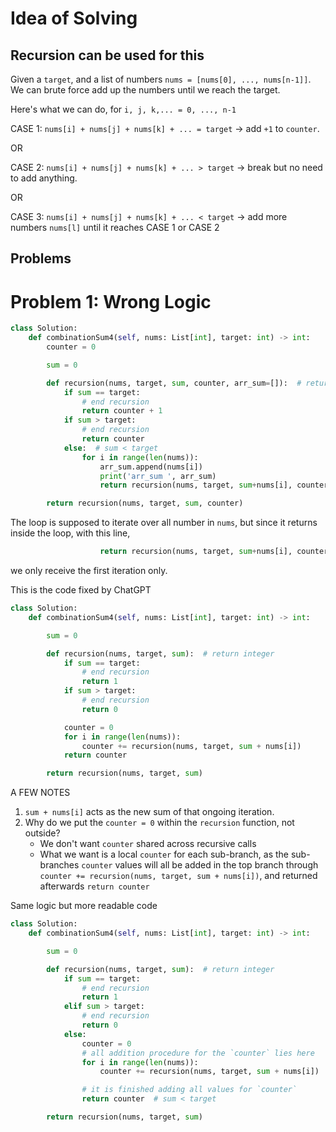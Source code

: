 # Idea of Solving
## Recursion can be used for this
Given a `target`, and a list of numbers `nums = [nums[0], ..., nums[n-1]]`. We can brute force add up the numbers until we reach the target.

Here's what we can do, for `i, j, k,... = 0, ..., n-1`

CASE 1: `nums[i] + nums[j] + nums[k] + ... = target` &rarr; add `+1` to `counter`.

OR

CASE 2: `nums[i] + nums[j] + nums[k] + ... > target` &rarr; break but no need to add anything.

OR 

CASE 3: `nums[i] + nums[j] + nums[k] + ... < target` &rarr; add more numbers `nums[l]` until it reaches CASE 1 or CASE 2

## Problems
# Problem 1: Wrong Logic
```python
class Solution:
    def combinationSum4(self, nums: List[int], target: int) -> int:
        counter = 0

        sum = 0

        def recursion(nums, target, sum, counter, arr_sum=[]):  # return integer
            if sum == target:
                # end recursion
                return counter + 1
            if sum > target:
                # end recursion
                return counter
            else:  # sum < target
                for i in range(len(nums)):
                    arr_sum.append(nums[i])
                    print('arr_sum ', arr_sum)
                    return recursion(nums, target, sum+nums[i], counter, arr_sum)

        return recursion(nums, target, sum, counter)

```

The loop is supposed to iterate over all number in `nums`, but since it returns inside the loop, with this line,
```python
                    return recursion(nums, target, sum+nums[i], counter, arr_sum)
```
we only receive the first iteration only.

This is the code fixed by ChatGPT
```python
class Solution:
    def combinationSum4(self, nums: List[int], target: int) -> int:

        sum = 0

        def recursion(nums, target, sum):  # return integer
            if sum == target:
                # end recursion
                return 1
            if sum > target:
                # end recursion
                return 0

            counter = 0
            for i in range(len(nums)):
                counter += recursion(nums, target, sum + nums[i])
            return counter

        return recursion(nums, target, sum)
```

A FEW NOTES
1. `sum + nums[i]` acts as the new sum of that ongoing iteration.
2. Why do we put the `counter = 0` within the `recursion` function, not outside? 
    - We don't want `counter` shared across recursive calls
    - What we want is a local `counter` for each sub-branch, as the sub-branches `counter` values will all be added in the top branch through `counter += recursion(nums, target, sum + nums[i])`, and returned afterwards `return counter`

Same logic but more readable code
```python
class Solution:
    def combinationSum4(self, nums: List[int], target: int) -> int:

        sum = 0

        def recursion(nums, target, sum):  # return integer
            if sum == target:
                # end recursion
                return 1
            elif sum > target:
                # end recursion
                return 0
            else:
                counter = 0
                # all addition procedure for the `counter` lies here
                for i in range(len(nums)):
                    counter += recursion(nums, target, sum + nums[i])

                # it is finished adding all values for `counter`
                return counter  # sum < target

        return recursion(nums, target, sum)
```